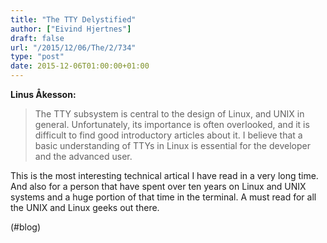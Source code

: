 ```yaml
---
title: "The TTY Delystified"
author: ["Eivind Hjertnes"]
draft: false
url: "/2015/12/06/The/2/734"
type: "post"
date: 2015-12-06T01:00:00+01:00
---
```


**Linus Åkesson:**

> The TTY subsystem is central to the design of Linux, and UNIX in
> general. Unfortunately, its importance is often overlooked, and it is
> difficult to find good introductory articles about it. I believe that
> a basic understanding of TTYs in Linux is essential for the developer
> and the advanced user.

This is the most interesting technical artical I have read in a very
long time. And also for a person that have spent over ten years on Linux
and UNIX systems and a huge portion of that time in the terminal. A must
read for all the UNIX and Linux geeks out there.

(#blog)
